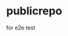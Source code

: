 # publicrepo
for e2e test



































































































































































































































































































































































































































































































































































































































































































































































































































































































































































































































































































































































































































































































































































































































































































































































































































































































































































































































































































































































































































































































































































































































































































































































































































































































































































































































































































































































































































































































